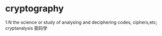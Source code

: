 # cryptography

1.N the science or study of analysing and deciphering codes, ciphers,etc; cryptanalysis 密码学